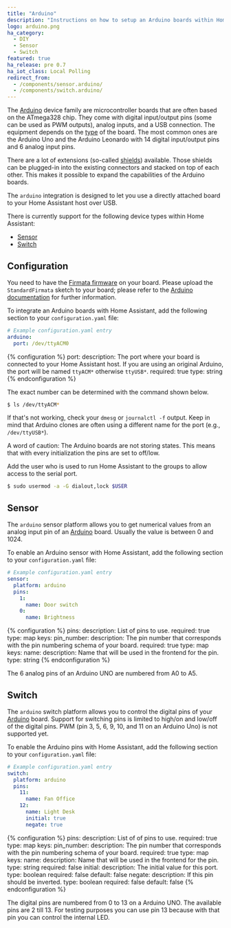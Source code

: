 ```yaml
---
title: "Arduino"
description: "Instructions on how to setup an Arduino boards within Home Assistant."
logo: arduino.png
ha_category:
  - DIY
  - Sensor
  - Switch
featured: true
ha_release: pre 0.7
ha_iot_class: Local Polling
redirect_from:
  - /components/sensor.arduino/
  - /components/switch.arduino/
---
```


The [Arduino](https://www.arduino.cc/) device family are microcontroller boards that are often based on the ATmega328 chip. They come with digital input/output pins (some can be used as PWM outputs), analog inputs, and a USB connection.
The equipment depends on the [type](https://www.arduino.cc/en/Main/Products) of the board. The most common ones are the Arduino Uno and the Arduino Leonardo with 14 digital input/output pins and 6 analog input pins.

There are a lot of extensions (so-called [shields](https://www.arduino.cc/en/Main/ArduinoShields)) available. Those shields can be plugged-in into the existing connectors and stacked on top of each other. This makes it possible to expand the capabilities of the Arduino boards.

The `arduino` integration is designed to let you use a directly attached board to your Home Assistant host over USB.

There is currently support for the following device types within Home Assistant:

- [Sensor](#sensor)
- [Switch](#switch)

## Configuration

You need to have the [Firmata firmware](https://github.com/firmata/) on your board. Please upload the `StandardFirmata` sketch to your board; please refer to the [Arduino documentation](https://www.arduino.cc/en/Main/Howto) for further information.

To integrate an Arduino boards with Home Assistant, add the following section to your `configuration.yaml` file:

```yaml
# Example configuration.yaml entry
arduino:
  port: /dev/ttyACM0
```

{% configuration %}
port:
  description: The port where your board is connected to your Home Assistant host. If you are using an original Arduino, the port will be named `ttyACM*` otherwise `ttyUSB*`.
  required: true
  type: string
{% endconfiguration %}

The exact number can be determined with the command shown below.

```bash
$ ls /dev/ttyACM*
```

If that's not working, check your `dmesg` or `journalctl -f` output. Keep in mind that Arduino clones are often using a different name for the port (e.g., `/dev/ttyUSB*`).

<div class='note warning'>
A word of caution: The Arduino boards are not storing states. This means that with every initialization the pins are set to off/low.
</div>

Add the user who is used to run Home Assistant to the groups to allow access to the serial port.

```bash
$ sudo usermod -a -G dialout,lock $USER
```

## Sensor

The `arduino` sensor platform allows you to get numerical values from an analog input pin of an [Arduino](https://www.arduino.cc/) board. Usually the value is between 0 and 1024.

To enable an Arduino sensor with Home Assistant, add the following section to your `configuration.yaml` file:

```yaml
# Example configuration.yaml entry
sensor:
  platform: arduino
  pins:
    1:
      name: Door switch
    0:
      name: Brightness
```

{% configuration %}
pins:
  description: List of pins to use.
  required: true
  type: map
  keys:
    pin_number:
      description: The pin number that corresponds with the pin numbering schema of your board.
      required: true
      type: map
      keys:
        name:
          description: Name that will be used in the frontend for the pin.
          type: string
{% endconfiguration %}

The 6 analog pins of an Arduino UNO are numbered from A0 to A5.

## Switch

The `arduino` switch platform allows you to control the digital pins of your [Arduino](https://www.arduino.cc/) board. Support for switching pins is limited to high/on and low/off of the digital pins. PWM (pin 3, 5, 6, 9, 10, and 11 on an Arduino Uno) is not supported yet.

To enable the Arduino pins with Home Assistant, add the following section to your `configuration.yaml` file:

```yaml
# Example configuration.yaml entry
switch:
  platform: arduino
  pins:
    11:
      name: Fan Office
    12:
      name: Light Desk
      initial: true
      negate: true
```

{% configuration %}
pins:
  description: List of of pins to use.
  required: true
  type: map
  keys:
    pin_number:
      description: The pin number that corresponds with the pin numbering schema of your board.
      required: true
      type: map
      keys:
        name:
          description: Name that will be used in the frontend for the pin.
          type: string
          required: false
        initial:
          description: The initial value for this port.
          type: boolean
          required: false
          default: false
        negate:
          description: If this pin should be inverted.
          type: boolean
          required: false
          default: false
{% endconfiguration %}

The digital pins are numbered from 0 to 13 on a Arduino UNO. The available pins are 2 till 13. For testing purposes you can use pin 13 because with that pin you can control the internal LED.
